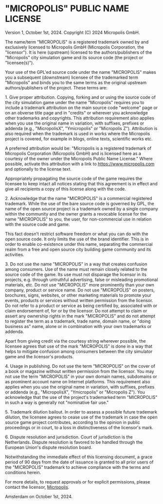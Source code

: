 # "MICROPOLIS" PUBLIC NAME LICENSE

Version 1, October 1st, 2024. Copyright (C) 2024 Micropolis GmbH.

The name/term "MICROPOLIS" is a registered trademark owned by and
exclusively licensed to Micropolis GmbH (Micropolis Corporation, the
"licensor"). It is here (upstream) licensed to the authors/publishers of
the "Micropolis" city simulation game and its source code (the project or
"licensee(s)").

Your use of the GPL'ed source code under the name "MICROPOLIS" makes you a
subsequent (downstream) licensee of the trademarked term "Micropolis" and
binds you to the same terms as the original upstream authors/publishers
of the project. These terms are:

1\. Give proper attribution.  Copying, forking and or using the source code
of the city simulation game under the name "Micropolis" requires you to
include a trademark attribution on the main source code "welcome" page or
on an obverse title page and in "credits" or wherever you acknowledge
other trademarks and copyrights. This attribution requirement also
applies when you use the original name in variation, with suffixes,
prefixes or addenda (e.g., "MicropolisX", "Ymicropolis" or "Micropolis
Z"). Attribution is also required when the trademark is used in works
where the Micropolis project is covered, for example in blogs, online
texts, scientific works etc.

A preferred attribution would be: "Micropolis is a registered trademark
of Micropolis Corporation (Micropolis GmbH) and is licensed here as a
courtesy of the owner under the Micropolis Public Name License."
Where possible, activate this attribution with a link to
https://www.micropolis.com and optionally to the license text.

Appropriately propagating the source code of the game requires the
licensee to keep intact all notices stating that this agreement is in
effect and give all recipients a copy of this license along with the code.

2\. Acknowledge that the name "MICROPOLIS" is a commercial registered
trademark.  While the use of the bare source code is governed by GPL,
the name of the open source project is a trademark owned by a single
company within the community and the owner grants a revocable license
for the name "MICROPOLIS" to you, the user, for non-commercial use in
relation with the source code and game.

This fact doesn't restrict software freedom or what you can do with
the open source code. It only limits the use of the brand identifier.
This is in order to enable co-existence under this name, separating the
commercial realm from a free and open source city building game community
and its activities.

3\. Do not use the name "MICROPOLIS" in a way that creates confusion
among consumers.  Use of the name must remain closely related to the
source code of the game. Its use must not disparage the licensor in
its projects, e.g. through untruthful advertising, false or misleading
promotional materials, etc. Do not use "MICROPOLIS" more prominently
than your own company, product or service name. Do not use "MICROPOLIS"
on posters, brochures, signs, websites, or other marketing materials to
promote your events, products or services without written permission from
the licensor. Do not refer to a product or service as being certified by,
associated with or claim endorsement of, for or by the licensor. Do not
attempt to claim or assert any ownership rights in the mark "MICROPOLIS"
and do not attempt to register the term as a trademark, trade name,
domain name, or "doing business as" name, alone or in combination with
your own trademarks or addenda.

Apart from giving credit via the courtesy string wherever possible, the
licensee agrees that use of the mark "MICROPOLIS" is done in a way that
helps to mitigate confusion among consumers between the city simulator
game and the licensor's products.

4\. Usage in publishing.  Do not use the term "MICROPOLIS" on the cover
of a book or magazine without written permission from the licensor. You
may not use the term "MICROPOLIS" in your own domain names, subdomains
or as prominent account name on Internet platforms.  This requirement
also applies when you use the original name in variation, with suffixes,
prefixes or addenda (e.g., "MicropolisX", "Ymicropolis" or "Micropolis
Z"). You acknowledge that the use of the project's trademarked term
"MICROPOLIS" in such a way is generally not "nominative fair use."

5\. Trademark dilution bailout.  In order to assess a possible future
trademark dilution, the licensee agrees to cease use of the trademark in
case the open source game project contributes, according to the opinion
in public proceedings or in court, to a loss in distinctiveness of the
licensor's mark.

6\. Dispute resolution and jurisdiction.  Court of jurisdiction is the
Netherlands. Dispute resolution is favored to be handled through the
European Union's dispute resolution board.

Notwithstanding the immediate effect of this licensing document, a grace
period of 90 days from the date of issuance is granted to all prior
users of the "MICROPOLIS" trademark to achieve compliance with the terms
and conditions herein.

For more details, to request approvals or for explicit permissions,
please contact the licensor, [Micropolis](https://www.micropolis.com/).

Amsterdam on October 1st, 2024.
